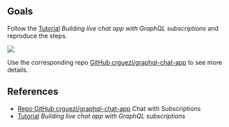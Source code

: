 ## Goals

Follow the [Tutorial](https://pusher.com/tutorials/chat-graphql-subscriptions/) *Building live chat app with GraphQL subscriptions* and reproduce the steps.

![]({{site.baseurl}}/assets/images/graphql-subscriptions-playground.png)

Use the corresponding repo [GitHub crguezl/graphql-chat-app](https://github.com/crguezl/graphql-chat-app) to see more details.


## References

* [Repo GitHub crguezl/graphql-chat-app](https://github.com/crguezl/graphql-chat-app) Chat with Subscriptions
* [Tutorial](https://pusher.com/tutorials/chat-graphql-subscriptions/) *Building live chat app with GraphQL subscriptions*
